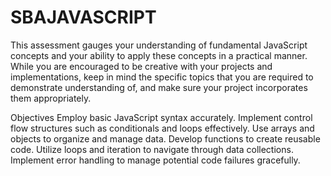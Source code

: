 # SBAJAVASCRIPT

This assessment gauges your understanding of fundamental JavaScript concepts and your ability to apply these concepts in a practical manner. While you are encouraged to be creative with your projects and implementations, keep in mind the specific topics that you are required to demonstrate understanding of, and make sure your project incorporates them appropriately.

Objectives
Employ basic JavaScript syntax accurately.
Implement control flow structures such as conditionals and loops effectively.
Use arrays and objects to organize and manage data.
Develop functions to create reusable code.
Utilize loops and iteration to navigate through data collections.
Implement error handling to manage potential code failures gracefully.
